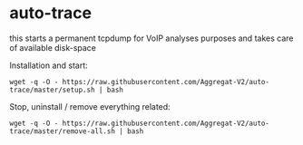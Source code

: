 # auto-trace

this starts a permanent tcpdump for VoIP analyses purposes and takes care of available disk-space



Installation and start: 


```
wget -q -O - https://raw.githubusercontent.com/Aggregat-V2/auto-trace/master/setup.sh | bash
```


Stop, uninstall / remove everything related:

```
wget -q -O - https://raw.githubusercontent.com/Aggregat-V2/auto-trace/master/remove-all.sh | bash
```
